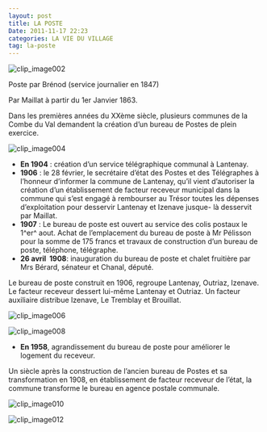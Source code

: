 ```yaml
---
layout: post
title: LA POSTE
Date: 2011-11-17 22:23
categories: LA VIE DU VILLAGE
tag: la-poste
---
```


![clip_image002]

Poste par Brénod (service journalier en 1847)

Par Maillat à partir du 1er Janvier 1863.

Dans les premières années du XXème siècle, plusieurs communes de la Combe du Val 
demandent la création d’un bureau de Postes de plein exercice.

![clip_image004]

- **En 1904** : création d’un service télégraphique communal à
    Lantenay.
- **1906** : le 28 février, le secrétaire d’état des Postes et des
    Télégraphes à l’honneur d’informer la commune de Lantenay, qu’il
    vient d’autoriser la création d’un établissement de facteur receveur
    municipal dans la commune qui s’est engagé à rembourser au Trésor
    toutes les dépenses d’exploitation pour desservir Lantenay et
    Izenave jusque- là desservit par Maillat.
- **1907** : Le bureau de poste est ouvert au service des colis
    postaux le 1^er^ aout. Achat de l’emplacement du bureau de poste à
    Mr Pélisson pour la somme de 175 francs et travaux de construction
    d’un bureau de poste, téléphone, télégraphe.
- **26 avril  1908**: inauguration du bureau de poste et chalet
    fruitière par Mrs Bérard, sénateur et Chanal, député.

Le bureau de poste construit en 1906, regroupe Lantenay, Outriaz,
Izenave. Le facteur receveur dessert lui-même Lantenay et Outriaz. Un
facteur auxiliaire distribue Izenave, Le Tremblay et Brouillat.

![clip_image006] 

![clip_image008]

- **En 1958**, agrandissement du bureau de poste pour améliorer le logement du receveur.

Un siècle après la construction de l’ancien bureau de Postes et sa transformation en 1908, en établissement de facteur receveur de l’état, la commune transforme le bureau en agence postale communale.

![clip_image010]

![clip_image012]

[clip_image002]: /images/laposte/clip_image002_2.jpg
[clip_image004]: /images/laposte/clip_image004_2.jpg
[clip_image006]: /images/laposte/clip_image006_2.jpg
[clip_image008]: /images/laposte/clip_image008_2.jpg
[clip_image010]: /images/laposte/clip_image010_2.jpg
[clip_image012]: /images/laposte/clip_image012_2.jpg
